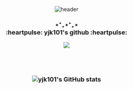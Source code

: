 <div align="center">
  
![header](https://capsule-render.vercel.app/api?type=transparent&color=auto&height=300&section=header&text=Welcome!&fontSize=60&fontColor=6799FF)
<h3> ⋆⁺₊⋆⁺₊⋆
  
  
  
<br>
:heartpulse: yjk101's github :heartpulse:


  
  
  
  
  
<a href="https://www.instagram.com/0jin_101/" target="_blank"><img src="https://img.shields.io/badge/0jin_101-white?style=flat-square&logo=instagram&logoColor=#E4405F"/></a>
  
  
  
<!--
**yjk101/yjk101** is a ✨ _special_ ✨ repository because its `README.md` (this file) appears on your GitHub profile.

Here are some ideas to get you started:

- 🔭 I’m currently working on ...
- 🌱 I’m currently learning ...
- 👯 I’m looking to collaborate on ...
- 🤔 I’m looking for help with ...
- 💬 Ask me about ...
- 📫 How to reach me: ...
- 😄 Pronouns: ...
- ⚡ Fun fact: ...
-->
<br>
<br>
  


  
  

  
![yjk101's GitHub stats](https://github-readme-stats.vercel.app/api?username=yjk101&show_icons=true&icon_color=#9195FF&title_color)

</div>
